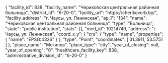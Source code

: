{
    "facility_id": 838,
    "facility_name": "Чериковская центральная районная больница",
    "district_id": "6-20-0",
    "facility_url": "https:\/\/cherikovcrb.by\/",
    "facility_address": "г. Чаусы, ул. Ленинская",
    "ap_1": "134",
    "name": "Чериковская центральная районная больница",
    "type": "Больница",
    "state": "public institution",
    "stats": [],
    "med_id": 10214749,
    "address": "г. Чаусы, ул. Ленинская",
    "coord_x_y": {
        "crs": {
            "type": "name",
            "properties": {
                "name": "EPSG:4326"
            }
        },
        "type": "Point",
        "coordinates": [
            31.3911,
            53.5751
        ]
    },
    "place_name": "Могилев",
    "place_type": "city",
    "year_of_closing": null,
    "year_of_opening": "0",
    "healthcare_facility_key": 838,
    "administrative_division_id": "6-20-0"
}